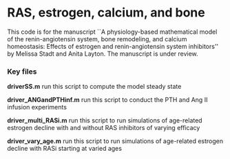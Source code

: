 # RAS, estrogen, calcium, and bone
This code is for the manuscript ``A physiology-based mathematical model of the renin-angiotensin system, bone remodeling, and calcium homeostasis: Effects of estrogen and renin-angiotensin system inhibitors''
by Melissa Stadt and Anita Layton. The manuscript is under review.


### Key files
**driverSS.m** run this script to compute the model steady state

**driver_ANGandPTHinf.m** run this script to conduct the PTH and Ang II infusion experiments

**driver_multi_RASi.m** run this script to run simulations of age-related estrogen decline with and without RAS inhibitors of varying efficacy

**driver_vary_age.m** run this script to run simulations of age-related estrogen decline with RASi starting at varied ages

